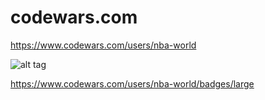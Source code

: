 # codewars.com

https://www.codewars.com/users/nba-world

![alt tag](https://www.codewars.com/users/nba-world/badges/large)

https://www.codewars.com/users/nba-world/badges/large
